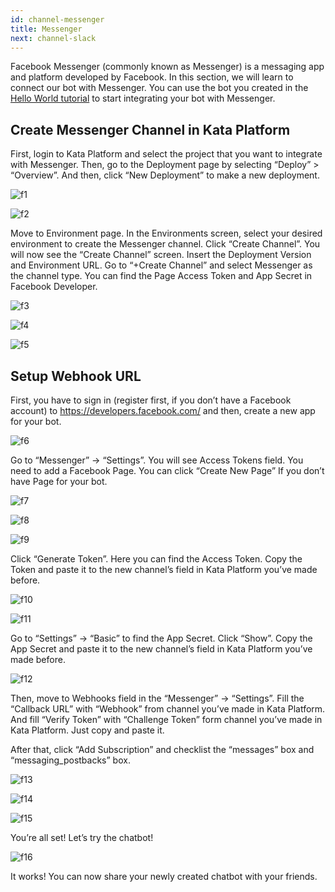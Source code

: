 ```yaml
---
id: channel-messenger
title: Messenger
next: channel-slack
---
```


Facebook Messenger (commonly known as Messenger) is a messaging app and platform developed by Facebook. In this section, we will learn to connect our bot with Messenger. You can use the bot you created in the [Hello World tutorial](/tutorial/hello-world/) to start integrating your bot with Messenger.

## Create Messenger Channel in Kata Platform

First, login to Kata Platform and select the project that you want to integrate with Messenger. Then, go to the Deployment page by selecting “Deploy” > “Overview”. And then, click “New Deployment” to make a new deployment.

![f1](./images/tg/f1.png)

![f2](./images/tg/f2.png)

Move to Environment page. In the Environments screen, select your desired environment to create the Messenger channel.
Click “Create Channel”. You will now see the “Create Channel” screen. Insert the Deployment Version and Environment URL. Go to “+Create Channel” and select Messenger as the channel type. You can find the Page Access Token and App Secret in Facebook Developer.

![f3](./images/tg/f3.png)

![f4](./images/tg/f4.png)

![f5](./images/tg/f5.png)

## Setup Webhook URL

First, you have to sign in (register first, if you don’t have a Facebook account) to https://developers.facebook.com/ and then, create a new app for your bot.

![f6](./images/tg/f6.png)

Go to “Messenger” → “Settings”.  You will see Access Tokens field. You need to add a Facebook Page. You can click “Create New Page” If you don’t have Page for your bot.

![f7](./images/tg/f7.png)

![f8](./images/tg/f8.png)

![f9](./images/tg/f9.png)

Click “Generate Token”. Here you can find the Access Token. Copy the Token and paste it to the new channel’s field in Kata Platform you’ve made before.

![f10](./images/tg/f10.png)

![f11](./images/tg/f11.png)

Go to “Settings” → “Basic” to find the App Secret. Click “Show”. Copy the App Secret and paste it to the new channel’s field in Kata Platform you’ve made before.

![f12](./images/tg/f12.png)

Then, move to Webhooks field in the “Messenger” → “Settings”. Fill the “Callback URL” with “Webhook” from channel you’ve made in Kata Platform. And fill “Verify Token” with “Challenge Token” form channel you’ve made in Kata Platform. Just copy and paste it.

After that, click “Add Subscription” and checklist the “messages” box and “messaging_postbacks” box.

![f13](./images/tg/f13.png)

![f14](./images/tg/f14.png)

![f15](./images/tg/f15.png)

You’re all set! Let’s try the chatbot!

![f16](./images/tg/f16.png)

It works! You can now share your newly created chatbot with your friends.

